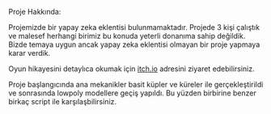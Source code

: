 Proje Hakkında: 

Projemizde bir yapay zeka eklentisi bulunmamaktadır. Projede 3 kişi çalıştık ve malesef herhangi birimiz bu konuda yeterli donanıma sahip değildik.
Bizde temaya uygun ancak yapay zeka eklentisi olmayan bir proje yapmaya karar verdik.

Oyun hikayesini detaylıca okumak için [itch.io](https://13fps.itch.io/oua-grup-72-proje) adresini ziyaret edebilirsiniz.

Proje başlangıcında ana mekanikler basit küpler ve küreler ile gerçekleştirildi ve sonrasında lowpoly modellere geçiş yapıldı.
Bu yüzden birbirine benzer birkaç script ile karşılaşbilirsiniz.
